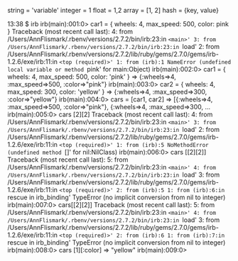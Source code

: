 string = 'variable'
integer = 1
float = 1,2
array = [1, 2]
hash = {key, value}


13:38 $ irb
irb(main):001:0> car1 = { wheels: 4, max_speed: 500, color: pink }
Traceback (most recent call last):
        4: from /Users/AnnFlismark/.rbenv/versions/2.7.2/bin/irb:23:in `<main>'
        3: from /Users/AnnFlismark/.rbenv/versions/2.7.2/bin/irb:23:in `load'
        2: from /Users/AnnFlismark/.rbenv/versions/2.7.2/lib/ruby/gems/2.7.0/gems/irb-1.2.6/exe/irb:11:in `<top (required)>'
        1: from (irb):1
NameError (undefined local variable or method `pink' for main:Object)
irb(main):002:0> car1 = { wheels: 4, max_speed: 500, color: 'pink' }
=> {:wheels=>4, :max_speed=>500, :color=>"pink"}
irb(main):003:0> car2 = { wheels: 4, max_speed: 300, color: 'yellow' }
=> {:wheels=>4, :max_speed=>300, :color=>"yellow"}
irb(main):004:0> cars = [car1, car2]
=> [{:wheels=>4, :max_speed=>500, :color=>"pink"}, {:wheels=>4, :max_speed=>300, ...
irb(main):005:0> cars [2][2]
Traceback (most recent call last):
        4: from /Users/AnnFlismark/.rbenv/versions/2.7.2/bin/irb:23:in `<main>'
        3: from /Users/AnnFlismark/.rbenv/versions/2.7.2/bin/irb:23:in `load'
        2: from /Users/AnnFlismark/.rbenv/versions/2.7.2/lib/ruby/gems/2.7.0/gems/irb-1.2.6/exe/irb:11:in `<top (required)>'
        1: from (irb):5
NoMethodError (undefined method `[]' for nil:NilClass)
irb(main):006:0> cars [[2][2]]
Traceback (most recent call last):
        5: from /Users/AnnFlismark/.rbenv/versions/2.7.2/bin/irb:23:in `<main>'
        4: from /Users/AnnFlismark/.rbenv/versions/2.7.2/bin/irb:23:in `load'
        3: from /Users/AnnFlismark/.rbenv/versions/2.7.2/lib/ruby/gems/2.7.0/gems/irb-1.2.6/exe/irb:11:in `<top (required)>'
        2: from (irb):5
        1: from (irb):6:in `rescue in irb_binding'
TypeError (no implicit conversion from nil to integer)
irb(main):007:0> cars[[2][2]]
Traceback (most recent call last):
        5: from /Users/AnnFlismark/.rbenv/versions/2.7.2/bin/irb:23:in `<main>'
        4: from /Users/AnnFlismark/.rbenv/versions/2.7.2/bin/irb:23:in `load'
        3: from /Users/AnnFlismark/.rbenv/versions/2.7.2/lib/ruby/gems/2.7.0/gems/irb-1.2.6/exe/irb:11:in `<top (required)>'
        2: from (irb):6
        1: from (irb):7:in `rescue in irb_binding'
TypeError (no implicit conversion from nil to integer)
irb(main):008:0> cars [1][:color]
=> "yellow"
irb(main):009:0> 
